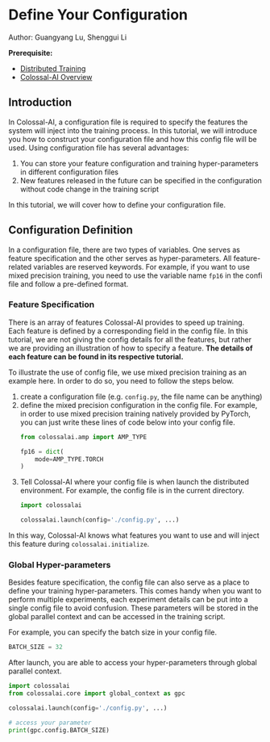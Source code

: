 # Define Your Configuration

Author: Guangyang Lu, Shenggui Li

**Prerequisite:**
- [Distributed Training](../concepts/distributed_training.md)
- [Colossal-AI Overview](../concepts/colossalai_overview.md)


## Introduction

In Colossal-AI, a configuration file is required to specify the features the system will inject into the training process.
In this tutorial, we will introduce you how to construct your configuration file and how this config file will be used. 
Using configuration file has several advantages:

1. You can store your feature configuration and training hyper-parameters in different configuration files
2. New features released in the future can be specified in the configuration without code change in the training script 

In this tutorial, we will cover how to define your configuration file.

## Configuration Definition

In a configuration file, there are two types of variables. One serves as feature specification and the other serves
as hyper-parameters. All feature-related variables are reserved keywords. For example, if you want to use mixed precision
training, you need to use the variable name `fp16` in the confi file and follow a pre-defined format.

### Feature Specification

There is an array of features Colossal-AI provides to speed up training. Each feature is defined by a corresponding field 
in the config file. In this tutorial, we are not giving the config details for all the features, but rather we are providing 
an illustration of how to specify a feature. **The details of each feature can be found in its respective tutorial.**

To illustrate the use of config file, we use mixed precision training as an example here. In order to do so, you need to 
follow the steps below.

1. create a configuration file (e.g. `config.py`, the file name can be anything)
2. define the mixed precision configuration in the config file. For example, in order to use mixed precision training 
natively provided by PyTorch, you can just write these lines of code below into your config file.
    ```python
    from colossalai.amp import AMP_TYPE
    
    fp16 = dict(
        mode=AMP_TYPE.TORCH
    )
    ```
3. Tell Colossal-AI where your config file is when launch the distributed environment. For example, the config file is in 
the current directory.
   ```python
   import colossalai
   
   colossalai.launch(config='./config.py', ...)
   ```

In this way, Colossal-AI knows what features you want to use and will inject this feature during `colossalai.initialize`.

### Global Hyper-parameters

Besides feature specification, the config file can also serve as a place to define your training hyper-parameters. This 
comes handy when you want to perform multiple experiments, each experiment details can be put into a single config file 
to avoid confusion. These parameters will be stored in the global parallel context and can be accessed in the training script.

For example, you can specify the batch size in your config file.

```python
BATCH_SIZE = 32
```

After launch, you are able to access your hyper-parameters through global parallel context.

```python
import colossalai
from colossalai.core import global_context as gpc

colossalai.launch(config='./config.py', ...)

# access your parameter
print(gpc.config.BATCH_SIZE)

```